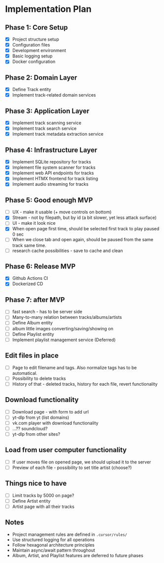 # Implementation Plan

## Phase 1: Core Setup
- [x] Project structure setup
- [x] Configuration files
- [x] Development environment
- [x] Basic logging setup
- [x] Docker configuration

## Phase 2: Domain Layer
- [x] Define Track entity
- [x] Implement track-related domain services

## Phase 3: Application Layer
- [x] Implement track scanning service
- [x] Implement track search service
- [x] Implement track metadata extraction service

## Phase 4: Infrastructure Layer
- [x] Implement SQLite repository for tracks
- [x] Implement file system scanner for tracks
- [x] Implement web API endpoints for tracks
- [x] Implement HTMX frontend for track listing
- [x] Implement audio streaming for tracks

## Phase 5: Good enough MVP

- [ ] UX - make it usable (+ move controls on bottom)
- [x] Stream - not by filepath, but by id (a bit slower, yet less attack surface)
- [ ] UI - make it look nice
- [x] When open page first time, should be selected first track to play paused 0 sec
- [ ] When we close tab and open again, should be paused from the same track same time.
- [ ] research cache possibilities - save to cache and clean

## Phase 6: Release MVP

- [x] Github Actions CI
- [x] Dockerized CD

## Phase 7: after MVP

- [ ] fast search - has to be server side
- [ ] Many-to-many relation between tracks/albums/artists
- [ ] Define Album entity
- [ ] album little images converting/saving/showing on
- [ ] Define Playlist entity
- [ ] Implement playlist management service (Deferred)

## Edit files in place

- [ ] Page to edit filename and tags. Also normalize tags has to be automatical.
- [ ] Possibility to delete tracks
- [ ] History of that - deleted tracks, history for each file, revert functionality

## Download functionality

- [ ] Download page - with form to add url
- [ ] yt-dlp from yt (list domains)
- [ ] vk.com player with download functionality
- [ ] ...?? soundcloud?
- [ ] yt-dlp from other sites?

## Load from user computer functionality

- [ ] If user moves file on opened page, we should upload it to the server
- [ ] Preview of each file - possibility to set title artist (choose?)

## Things nice to have

- [ ] Limit tracks by 5000 on page?
- [ ] Define Artist entity
- [ ] Artist page with all their tracks

## Notes
- Project management rules are defined in `.cursor/rules/`
- Use structured logging for all operations
- Follow hexagonal architecture principles
- Maintain async/await pattern throughout
- Album, Artist, and Playlist features are deferred to future phases
